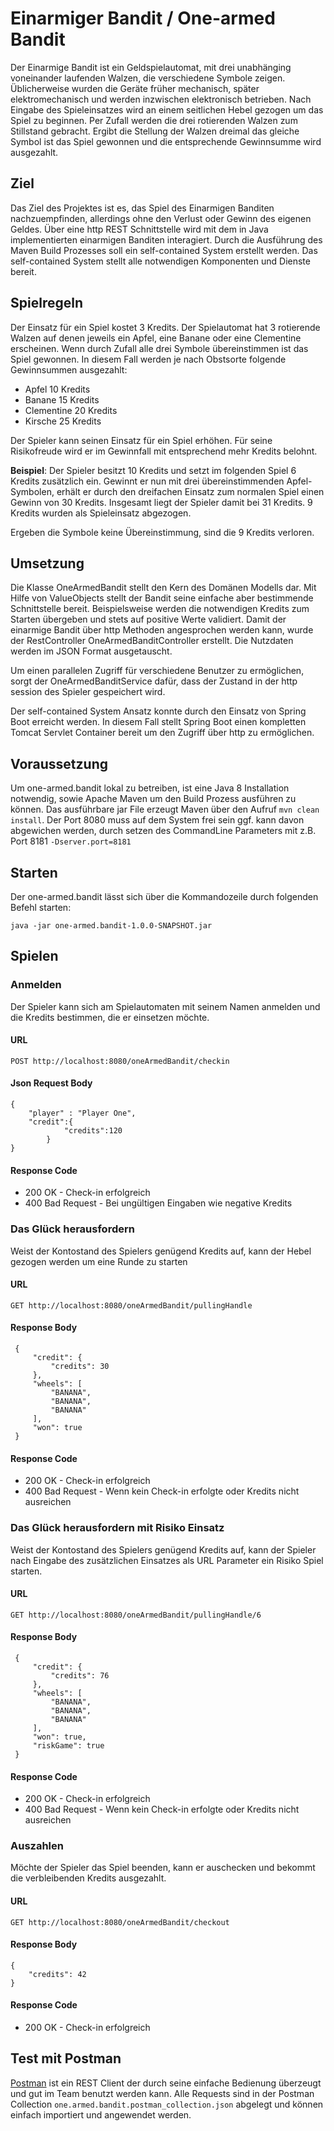 # Einarmiger Bandit / One-armed Bandit

Der Einarmige Bandit ist ein Geldspielautomat, mit drei unabhänging voneinander laufenden Walzen, die verschiedene Symbole zeigen. 
Üblicherweise wurden die Geräte früher mechanisch, später elektromechanisch und werden inzwischen elektronisch betrieben. 
Nach Eingabe des Spieleinsatzes wird an einem seitlichen Hebel gezogen um das Spiel zu beginnen. 
Per Zufall werden die drei rotierenden Walzen zum Stillstand gebracht. 
Ergibt die Stellung der Walzen dreimal das gleiche Symbol ist das Spiel gewonnen und die entsprechende Gewinnsumme wird ausgezahlt.

## Ziel 

Das Ziel des Projektes ist es, das Spiel des Einarmigen Banditen nachzuempfinden, allerdings ohne den Verlust oder Gewinn des eigenen Geldes. 
Über eine http REST Schnittstelle wird mit dem in Java implementierten einarmigen Banditen interagiert. Durch die Ausführung des Maven Build Prozesses 
soll ein self-contained System erstellt werden. Das self-contained System stellt alle notwendigen Komponenten und Dienste bereit. 

## Spielregeln 
Der Einsatz für ein Spiel kostet 3 Kredits. Der Spielautomat hat 3 rotierende Walzen auf denen jeweils ein Apfel, eine Banane oder eine Clementine erscheinen. Wenn durch
Zufall alle drei Symbole übereinstimmen ist das Spiel gewonnen. In diesem Fall werden je nach Obstsorte folgende Gewinnsummen ausgezahlt:
 
 - Apfel 10 Kredits
 - Banane 15 Kredits
 - Clementine 20 Kredits
 - Kirsche 25 Kredits

Der Spieler kann seinen Einsatz für ein Spiel erhöhen. Für seine Risikofreude wird er im Gewinnfall mit entsprechend mehr Kredits belohnt. 

**Beispiel**: Der Spieler besitzt 10 Kredits und setzt im folgenden Spiel 6 Kredits zusätzlich ein. Gewinnt er nun mit drei übereinstimmenden Apfel-Symbolen, 
erhält er durch den dreifachen Einsatz zum normalen Spiel einen Gewinn von 30 Kredits. Insgesamt liegt der Spieler damit bei 31 Kredits. 9 Kredits wurden 
als Spieleinsatz abgezogen. 

Ergeben die Symbole keine Übereinstimmung, sind die 9 Kredits verloren.  

## Umsetzung 

Die Klasse OneArmedBandit stellt den Kern des Domänen Modells dar. Mit Hilfe von ValueObjects stellt der Bandit seine 
einfache aber bestimmende Schnittstelle bereit. Beispielsweise werden die notwendigen Kredits zum Starten übergeben und 
stets auf positive Werte validiert.
Damit der einarmige Bandit über http Methoden angesprochen werden kann, wurde der RestController OneArmedBanditController 
erstellt. Die Nutzdaten werden im JSON Format ausgetauscht. 

Um einen parallelen Zugriff für verschiedene Benutzer zu ermöglichen, sorgt der OneArmedBanditService dafür, dass der 
Zustand in der http session des Spieler gespeichert wird.

Der self-contained System Ansatz konnte durch den Einsatz von Spring Boot erreicht werden. In diesem Fall stellt 
Spring Boot einen kompletten Tomcat Servlet Container bereit um den Zugriff über http zu ermöglichen. 

## Voraussetzung 

Um one-armed.bandit lokal zu betreiben, ist eine Java 8 Installation notwendig, sowie Apache Maven um den Build Prozess ausführen zu können. 
Das ausführbare jar File erzeugt Maven über den Aufruf `mvn clean install`. Der Port 8080 muss auf dem System frei sein ggf. kann davon 
abgewichen werden, durch setzen des CommandLine Parameters mit z.B. Port 8181 `-Dserver.port=8181 `

## Starten 

Der one-armed.bandit lässt sich über die Kommandozeile durch folgenden Befehl starten:

    java -jar one-armed.bandit-1.0.0-SNAPSHOT.jar

## Spielen

### Anmelden 

Der Spieler kann sich am Spielautomaten mit seinem Namen anmelden und die Kredits bestimmen, die er einsetzen möchte.   

#### URL
 
    POST http://localhost:8080/oneArmedBandit/checkin
    
#### Json Request Body 
    
    {
        "player" : "Player One",
    	"credit":{ 
    	        "credits":120
    	    }
    }

#### Response Code
  
- 200 OK - Check-in erfolgreich 
- 400 Bad Request - Bei ungültigen Eingaben wie negative Kredits 

### Das Glück herausfordern 

Weist der Kontostand des Spielers genügend Kredits auf, kann der Hebel gezogen werden um eine Runde zu starten 

####  URL 
  
    GET http://localhost:8080/oneArmedBandit/pullingHandle

####  Response Body 
  
     {
         "credit": {
             "credits": 30
         },
         "wheels": [
             "BANANA",
             "BANANA",
             "BANANA"
         ],
         "won": true
     }
  
#### Response Code

 - 200 OK - Check-in erfolgreich 
 - 400 Bad Request - Wenn kein Check-in erfolgte oder Kredits nicht ausreichen


### Das Glück herausfordern mit Risiko Einsatz

Weist der Kontostand des Spielers genügend Kredits auf, kann der Spieler nach Eingabe des zusätzlichen Einsatzes
als URL Parameter ein Risiko Spiel starten. 

#### URL 
  
    GET http://localhost:8080/oneArmedBandit/pullingHandle/6

#### Response Body 
  
     {
         "credit": {
             "credits": 76
         },
         "wheels": [
             "BANANA",
             "BANANA",
             "BANANA"
         ],
         "won": true,
         "riskGame": true
     }
  
#### Response Code

 - 200 OK - Check-in erfolgreich 
 - 400 Bad Request - Wenn kein Check-in erfolgte oder Kredits nicht ausreichen
  
### Auszahlen 
 
Möchte der Spieler das Spiel beenden, kann er auschecken und bekommt die verbleibenden Kredits 
ausgezahlt. 
 
#### URL 
 
    GET http://localhost:8080/oneArmedBandit/checkout
    
#### Response Body 
 
    {
        "credits": 42
    }
    
    
#### Response Code
    
- 200 OK - Check-in erfolgreich 


## Test mit Postman

[Postman](https://www.getpostman.com) ist ein REST Client der durch seine einfache Bedienung überzeugt und gut im Team benutzt werden kann. Alle 
Requests sind in der Postman Collection `one.armed.bandit.postman_collection.json` abgelegt und können einfach 
importiert und angewendet werden. 
